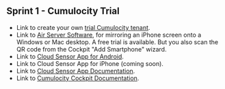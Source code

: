 ## Sprint 1 - Cumulocity Trial

- Link to create your own [trial Cumulocity tenant](http://www.cumulocity.com/try-for-free/).
- Link to [Air Server Software](http://www.airserver.com/), for mirroring an iPhone screen onto a Windows or Mac desktop. A free trial is available. But you also scan the QR code from the Cockpit "Add Smartphone" wizard.
- Link to [Cloud Sensor App for Android](https://play.google.com/store/apps/details?id=com.cumulocity.cloudsensor&hl=en_US).
- Link to Cloud Sensor App for iPhone (coming soon).
- Link to [Cloud Sensor App Documentation](https://www.cumulocity.com/guides/users-guide/android-cloud-sensor-app/).
- Link to [Cumulocity Cockpit Documentation](https://www.cumulocity.com/guides/users-guide/cockpit/).
